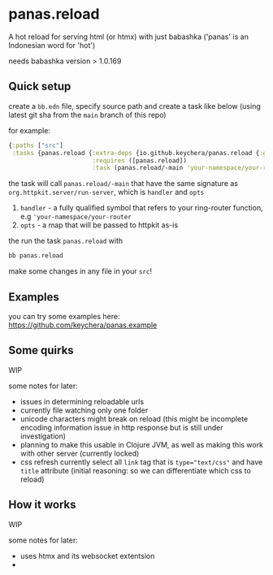 # panas.reload

A hot reload for serving html (or htmx) with just babashka ('panas' is an Indonesian word for 'hot')

needs babashka version > 1.0.169

## Quick setup

create a `bb.edn` file, specify source path and create a task like below (using latest git sha from the `main` branch of this repo)

for example:

```clojure
{:paths ["src"]
 :tasks {panas.reload {:extra-deps {io.github.keychera/panas.reload {:git/sha "e7543edbd956b5913dbe0fbf7d7f6265d325f909"}}
                       :requires ([panas.reload])
                       :task (panas.reload/-main 'your-namespace/your-router {:port 42042})}}}
```

the task will call `panas.reload/-main` that have the same signature as `org.httpkit.server/run-server`, which is `handler` and `opts`

1. `handler` - a fully qualified symbol that refers to your ring-router function, e.g `'your-namespace/your-router`
2. `opts` - a map that will be passed to httpkit as-is

the run the task `panas.reload` with

```sh
bb panas.reload
```

make some changes in any file in your `src`!

## Examples

you can try some examples here: https://github.com/keychera/panas.example

## Some quirks

WIP

some notes for later:
- issues in determining reloadable urls
- currently file watching only one folder
- unicode characters might break on reload (this might be incomplete encoding information issue in http response but is still under investigation)
- planning to make this usable in Clojure JVM, as well as making this work with other server (currently locked)
- css refresh currently select all `link` tag that is `type="text/css"` and have `title` attribute (initial reasoning: so we can differentiate which css to reload)

## How it works

WIP

some notes for later:
- uses htmx and its websocket extentsion
- 
